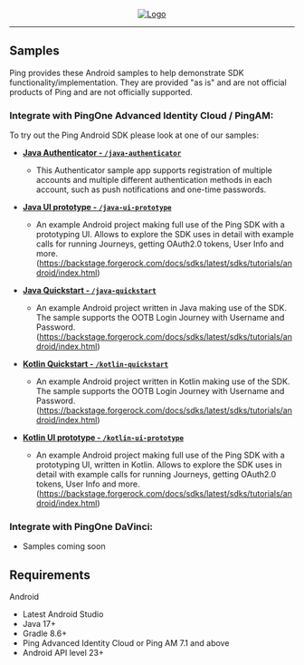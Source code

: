 <p align="center">
  <a href="https://github.com/ForgeRock/sdk-sample-apps">
    <img src="https://cdn.forgerock.com/logo/interim/Logo-PingIdentity-ForgeRock-Hor-FullColor.svg" alt="Logo">
  </a>
  <hr/>
</p>

## Samples

Ping provides these Android samples to help demonstrate SDK functionality/implementation. They are provided "as is" and are not official products of Ping and are not officially supported.

### Integrate with PingOne Advanced Identity Cloud / PingAM:

To try out the Ping Android SDK please look at one of our samples:

- [**Java Authenticator - `/java-authenticator`**](./java-authenticator/)
  
  - This Authenticator sample app supports registration of multiple accounts and multiple different authentication methods in each account, such as push notifications and one-time passwords.

- [**Java UI prototype - `/java-ui-prototype`**](./java-ui-prototype/)
  
  - An example Android project making full use of the Ping SDK with a prototyping UI. Allows to explore the SDK uses in detail with example calls for running Journeys, getting OAuth2.0 tokens, User Info and more. 
  (https://backstage.forgerock.com/docs/sdks/latest/sdks/tutorials/android/index.html)

- [**Java Quickstart - `/java-quickstart`**](./java-quickstart/)
  
  - An example Android project written in Java making use of the SDK. The sample supports the OOTB Login Journey with Username and Password. (https://backstage.forgerock.com/docs/sdks/latest/sdks/tutorials/android/index.html)

- [**Kotlin Quickstart - `/kotlin-quickstart`**](./kotlin-quickstart/)
  
  - An example Android project written in Kotlin making use of the SDK. The sample supports the OOTB Login Journey with Username and Password. (https://backstage.forgerock.com/docs/sdks/latest/sdks/tutorials/android/index.html)

- [**Kotlin UI prototype - `/kotlin-ui-prototype`**](./kotlin-ui-prototype/)
  
  - An example Android project making full use of the Ping SDK with a prototyping UI, written in Kotlin. Allows to explore the SDK uses in detail with example calls for running Journeys, getting OAuth2.0 tokens, User Info and more. 
  (https://backstage.forgerock.com/docs/sdks/latest/sdks/tutorials/android/index.html)


### Integrate with PingOne DaVinci:

- Samples coming soon

## Requirements

Android
- Latest Android Studio
- Java 17+
- Gradle 8.6+
- Ping Advanced Identity Cloud or Ping AM 7.1 and above
- Android API level 23+
